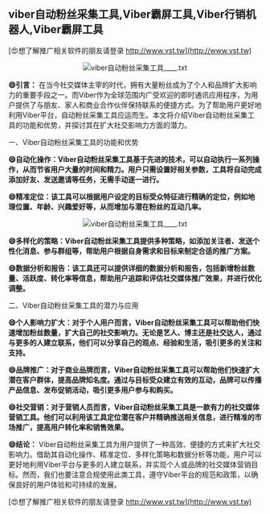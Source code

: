 ## **viber自动粉丝采集工具,Viber霸屏工具,Viber行销机器人,Viber霸屏工具**

[😍想了解推广相关软件的朋友请登录 http://www.vst.tw](http://www.vst.tw)

 <center><img src="https://vst.tw/MP4/tuiguang/png/1.png" alt="viber自动粉丝采集工具____.txt"></center>

**😄引言：**
在当今社交媒体主宰的时代，拥有大量粉丝成为了个人和品牌扩大影响力的重要手段之一。而Viber作为全球范围内广受欢迎的即时通讯应用程序，为用户提供了与朋友、家人和商业合作伙伴保持联系的便捷方式。为了帮助用户更好地利用Viber平台，自动粉丝采集工具应运而生。本文将介绍Viber自动粉丝采集工具的功能和优势，并探讨其在扩大社交影响力方面的潜力。

一、Viber自动粉丝采集工具的功能和优势

**😄自动化操作：Viber自动粉丝采集工具基于先进的技术，可以自动执行一系列操作，从而节省用户大量的时间和精力。用户只需设置好相关参数，工具将自动完成添加好友、发送邀请等任务，无需手动逐一进行。**

**😄精准定位：该工具可以根据用户设定的目标受众特征进行精确的定位，例如地理位置、年龄、兴趣爱好等，从而增加与潜在粉丝的互动几率。**

 <center><img src="https://vst.tw/MP4/tuiguang/png/4.png" alt="viber自动粉丝采集工具____.txt"></center>

**😄多样化的策略：Viber自动粉丝采集工具提供多种策略，如添加关注者、发送个性化消息、参与群组等，帮助用户根据自身需求和目标来制定合适的推广方案。**

**😄数据分析和报告：该工具还可以提供详细的数据分析和报告，包括新增粉丝数量、活跃度、转化率等信息，帮助用户追踪和评估社交媒体推广效果，并进行优化调整。**

二、Viber自动粉丝采集工具的潜力与应用

**😄个人影响力扩大：对于个人用户而言，Viber自动粉丝采集工具可以帮助他们快速增加粉丝数量，扩大自己的社交影响力。无论是艺人、博主还是社交达人，通过与更多的人建立联系，他们可以分享自己的观点、经验和生活，吸引更多的关注和支持。**

**😄品牌推广：对于商业品牌而言，Viber自动粉丝采集工具可以帮助他们快速扩大潜在客户群体，提高品牌知名度。通过与目标受众建立有效的互动，品牌可以传播产品信息、发布促销活动，吸引更多用户参与和购买。**

**😄社交营销：对于营销人员而言，Viber自动粉丝采集工具是一款有力的社交媒体营销工具。他们可以利用该工具定位潜在客户并精确推送相关信息，进行精准的市场推广，提高用户转化率和销售效果。**

**😄结论：**
Viber自动粉丝采集工具为用户提供了一种高效、便捷的方式来扩大社交影响力。借助其自动化操作、精准定位、多样化策略和数据分析等功能，用户可以更好地利用Viber平台与更多的人建立联系，并实现个人或品牌的社交媒体营销目标。然而，我们也要注意合规使用此类工具，遵守Viber平台的规范和政策，以确保良好的用户体验和可持续的发展。

[😍想了解推广相关软件的朋友请登录 http://www.vst.tw](http://www.vst.tw)



